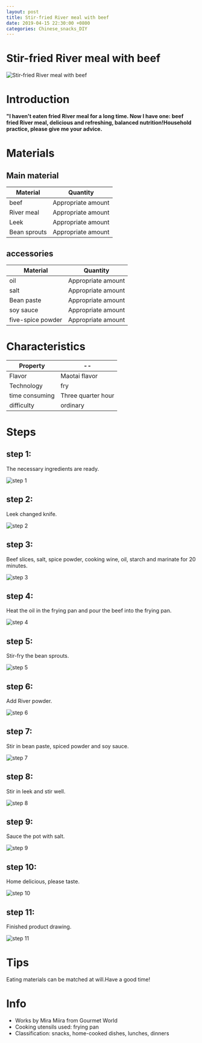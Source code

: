 ```yaml
---
layout: post
title: Stir-fried River meal with beef
date: 2019-04-15 22:30:00 +0800
categories: Chinese_snacks_DIY
---
```


# Stir-fried River meal with beef

![Stir-fried River meal with beef](/img/453043/453043.jpg)

# Introduction

**"I haven't eaten fried River meal for a long time. Now I have one: beef fried River meal, delicious and refreshing, balanced nutrition!Household practice, please give me your advice.**

# Materials


## Main material

Material|Quantity
--|--
beef|Appropriate amount
River meal|Appropriate amount
Leek|Appropriate amount
Bean sprouts|Appropriate amount

## accessories

Material|Quantity
--|--
oil|Appropriate amount
salt|Appropriate amount
Bean paste|Appropriate amount
soy sauce|Appropriate amount
five-spice powder|Appropriate amount

# Characteristics

Property|--
--|--
Flavor|Maotai flavor
Technology|fry
time consuming|Three quarter hour
difficulty|ordinary

# Steps

## step 1:

The necessary ingredients are ready.

![step 1](/img/453043/1.jpg)

## step 2:

Leek changed knife.

![step 2](/img/453043/2.jpg)

## step 3:

Beef slices, salt, spice powder, cooking wine, oil, starch and marinate for 20 minutes.

![step 3](/img/453043/3.jpg)

## step 4:

Heat the oil in the frying pan and pour the beef into the frying pan.

![step 4](/img/453043/4.jpg)

## step 5:

Stir-fry the bean sprouts.

![step 5](/img/453043/5.jpg)

## step 6:

Add River powder.

![step 6](/img/453043/6.jpg)

## step 7:

Stir in bean paste, spiced powder and soy sauce.

![step 7](/img/453043/7.jpg)

## step 8:

Stir in leek and stir well.

![step 8](/img/453043/8.jpg)

## step 9:

Sauce the pot with salt.

![step 9](/img/453043/9.jpg)

## step 10:

Home delicious, please taste.

![step 10](/img/453043/10.jpg)

## step 11:

Finished product drawing.

![step 11](/img/453043/11.jpg)

# Tips

Eating materials can be matched at will.Have a good time!

# Info

- Works by Mira Miira from Gourmet World
- Cooking utensils used: frying pan
- Classification: snacks, home-cooked dishes, lunches, dinners